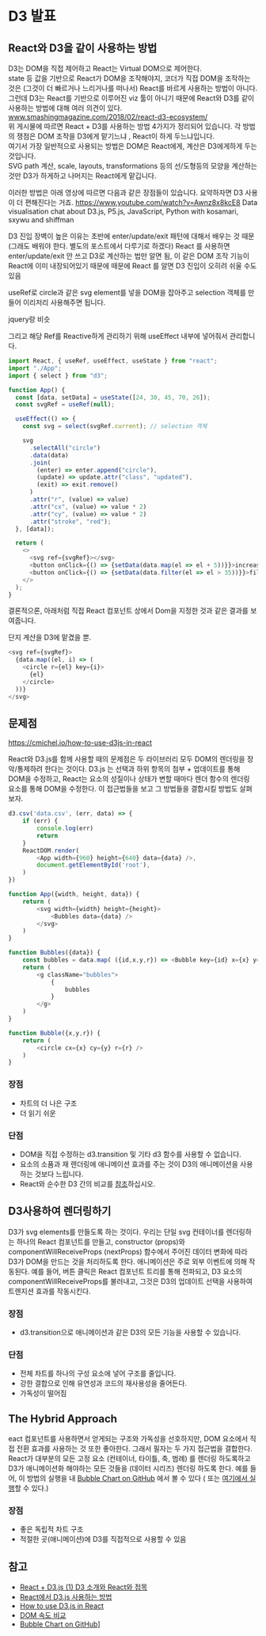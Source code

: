 # D3 발표

## React와 D3을 같이 사용하는 방법

D3는 DOM을 직접 제어하고 React는 Virtual DOM으로 제어한다.  
state 등 값을 기반으로 React가 DOM을 조작해야지, 코더가 직접 DOM을 조작하는 것은 (그것이 더 빠르거나 느리거나를 떠나서) React를 바르게 사용하는 방법이 아니다.  
그런데 D3는 React를 기반으로 이루어진 viz 툴이 아니기 때문에 React와 D3를 같이 사용하는 방법에 대해 여러 의견이 있다.  
www.smashingmagazine.com/2018/02/react-d3-ecosystem/  
위 게시물에 따르면 React + D3를 사용하는 방법 4가지가 정리되어 있습니다. 각 방법의 쟁점은 DOM 조작을 D3에게 맡기느냐 , React이 하게 두느냐입니다.  
여기서 가장 일반적으로 사용되는 방법은 DOM은 React에게, 계산은 D3에게하게 두는 것입니다.  
SVG path 계산, scale, layouts, transformations 등의 선/도형등의 모양을 계산하는 것만 D3가 하게하고 나머지는 React에게 맡깁니다.  

이러한 방법은 아래 영상에 따르면 다음과 같은 장점들이 있습니다. 요약하자면 D3 사용이 더 편해진다는 거죠.
https://www.youtube.com/watch?v=Awnz8x8kcE8
Data visualisation chat about D3.js, P5.js, JavaScript, Python with kosamari, sxywu and shiffman

D3 진입 장벽이 높은 이유는 초반에 enter/update/exit 패턴에 대해서 배우는 것 때문 (그래도 배워야 한다. 별도의 포스트에서 다루기로 하겠다)
React 를 사용하면 enter/update/exit 안 쓰고 D3로 계산하는 법만 알면 됨, 이 같은 DOM 조작 기능이 React에 이미 내장되어있기 때문에
때문에 React 를 알면 D3 진입이 오히려 쉬울 수도 있음

useRef로 circle과 같은 svg element를 넣을 DOM을 잡아주고 selection 객체를 만들어 이리저리 사용해주면 됩니다.

jquery랑 비슷

그리고 해당 Ref를 Reactive하게 관리하기 위해 useEffect 내부에 넣어줘서 관리합니다.

```js
import React, { useRef, useEffect, useState } from "react";
import "./App";
import { select } from "d3";

function App() {
  const [data, setData] = useState([24, 30, 45, 70, 26]);
  const svgRef = useRef(null);

  useEffect(() => {
    const svg = select(svgRef.current); // selection 객체

    svg
      .selectAll("circle")
      .data(data)
      .join(
        (enter) => enter.append("circle"),
        (update) => update.attr("class", "updated"),
        (exit) => exit.remove()
      )
      .attr("r", (value) => value)
      .attr("cx", (value) => value * 2)
      .attr("cy", (value) => value * 2)
      .attr("stroke", "red");
  }, [data]);

  return (
    <>
      <svg ref={svgRef}></svg>
      <button onClick={() => {setData(data.map(el => el + 5))}}>increase + 5</button>
      <button onClick={() => {setData(data.filter(el => el > 35))}}>filter circle r should gt 35</button>
    </>
  );
}
```

결론적으론, 아래처럼 직접 React 컴포넌트 상에서 Dom을 지정한 것과 같은 결과를 보여줍니다.

단지 계산을 D3에 맡겼을 뿐.

```js
<svg ref={svgRef}>
  {data.map((el, i) => (
    <circle r={el} key={i}>
      {el}
    </circle>
  ))}
</svg>
```

## 문제점
https://cmichel.io/how-to-use-d3js-in-react

React와 D3.js를 함께 사용할 때의 문제점은 두 라이브러리 모두 DOM의 렌더링을 장악/통제하려 한다는 것이다. D3.js 는 선택과 하위 항목의 첨부 + 업데이트를 통해 DOM을 수정하고, React는 요소의 성질이나 상태가 변할 때마다 렌더 함수의 렌더링 요소를 통해 DOM을 수정한다. 이 접근법들을 보고 그 방법들을 결합시킬 방법도 살펴 보자.

```js
d3.csv('data.csv', (err, data) => {
    if (err) {
        console.log(err)
        return
    }
    ReactDOM.render(
        <App width={960} height={640} data={data} />,
        document.getElementById('root'),
    )
})

function App({width, height, data}) {
    return (
        <svg width={width} height={height}>
            <Bubbles data={data} />
        </svg>
    )
}

function Bubbles({data}) {
    const bubbles = data.map( ({id,x,y,r}) => <Bubble key={id} x={x} y={y} r={r} />)
    return (
        <g className="bubbles">
            {
                bubbles
            }
        </g>
    )
}

function Bubble({x,y,r}) {
    return (
        <circle cx={x} cy={y} r={r} />
    )
}
```

### 장점
- 차트의 더 나은 구조
- 더 읽기 쉬운

### 단점
- DOM을 직접 수정하는 d3.transition 및 기타 d3 함수를 사용할 수 없습니다.
- 요소의 소품과 재 렌더링에 애니메이션 효과를 주는 것이 D3의 애니메이션을 사용하는 것보다 느립니다.
- React와 순수한 D3 간의 비교를 [참조]((https://gist.github.com/JMStewart/f0dc27409658ab04d1c8))하십시오.


## D3사용하여 렌더링하기
D3가 svg elements를 만들도록 하는 것이다. 우리는 단일 svg 컨테이너를 렌더링하는 하나의 React 컴포넌트를 만들고, constructor (props)와 componentWillReceiveProps (nextProps) 함수에서 주어진 데이터 변화에 따라 D3가 DOM을 만드는 것을 처리하도록 한다. 애니메이션은 주로 외부 이벤트에 의해 작동된다. 예를 들어, 버튼 클릭은 React 컴포넌트 트리를 통해 전파되고, D3 요소의 componentWillReceiveProps를 불러내고, 그것은 D3의 업데이트 선택을 사용하여 트렌지션 효과를 작동시킨다.

### 장점
- d3.transition으로 애니메이션과 같은 D3의 모든 기능을 사용할 수 있습니다.

### 단점
- 전체 차트를 하나의 구성 요소에 넣어 구조를 줄입니다.
- 강한 결합으로 인해 유연성과 코드의 재사용성을 줄어든다.
- 가독성이 떨어짐

## The Hybrid Approach
eact 컴포넌트를 사용하면서 얻게되는 구조와 가독성을 선호하지만, DOM 요소에서 직접 전환 효과를 사용하는 것 또한 좋아한다. 그래서 필자는 두 가지 접근법을 결합한다. React가 대부분의 모든 고정 요소 (컨테이너, 타이틀, 축, 범례) 를 렌더링 하도록하고 D3가 애니메이션화 해야하는 모든 것들을 (데이터 시리즈) 렌더링 하도록 한다. 예를 들어, 이 방법의 실행을 내 [Bubble Chart on GitHub](https://github.com/MrToph/react-d3-bubblechart) 에서 볼 수 있다 ( 또는 [여기에서 실행](https://cmichel.io/projects/react-d3-bubblechart/)할 수 있다.)

### 장점
- 좋은 독립적 차트 구조
- 적절한 곳(애니메이션)에 D3를 직접적으로 사용할 수 있음

## 참고
- [React + D3.js (1) D3 소개와 React와 접목](https://darrengwon.tistory.com/1140)
- [React에서 D3.js 사용하는 방법](http://52.78.22.201/tutorials/weplanet/how-to-use-d3/)
- [How to use D3.js in React](https://cmichel.io/how-to-use-d3js-in-react)
- [DOM 속도 비교](https://gist.github.com/JMStewart/f0dc27409658ab04d1c8)
- [Bubble Chart on GitHub](https://github.com/MrToph/react-d3-bubblechart)]